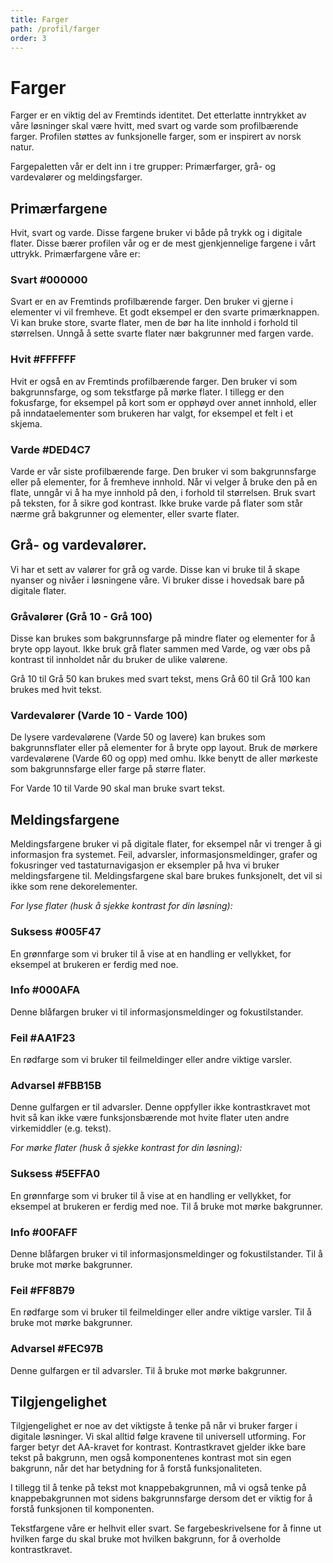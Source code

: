 ```yaml
---
title: Farger
path: /profil/farger
order: 3
---
```


# Farger

Farger er en viktig del av Fremtinds identitet. Det etterlatte inntrykket av våre løsninger skal være hvitt, med svart og varde som profilbærende farger. Profilen støttes av funksjonelle farger, som er inspirert av norsk natur. 

Fargepaletten vår er delt inn i tre grupper: Primærfarger, grå- og vardevalører og meldingsfarger. 

## Primærfargene
Hvit, svart og varde. Disse fargene bruker vi både på trykk og i digitale flater. Disse bærer profilen vår og er de mest gjenkjennelige fargene i vårt uttrykk. Primærfargene våre er:

### Svart #000000 
Svart er en av Fremtinds profilbærende farger. Den bruker vi gjerne i elementer vi vil fremheve. Et godt eksempel er den svarte primærknappen. Vi kan bruke store, svarte flater, men de bør ha lite innhold i forhold til størrelsen. Unngå å sette svarte flater nær bakgrunner med fargen varde.

### Hvit #FFFFFF 
Hvit er også en av Fremtinds profilbærende farger. Den bruker vi som bakgrunnsfarge, og som tekstfarge på mørke flater. I tillegg er den fokusfarge, for eksempel på kort som er opphøyd over annet innhold, eller på inndataelementer som brukeren har valgt, for eksempel et felt i et skjema.

### Varde #DED4C7 
Varde er vår siste profilbærende farge. Den bruker vi som bakgrunnsfarge eller på elementer, for å fremheve innhold. Når vi velger å bruke den på en flate, unngår vi å ha mye innhold på den, i forhold til størrelsen. Bruk svart på teksten, for å sikre god kontrast. Ikke bruke varde på flater som står nærme grå bakgrunner og elementer, eller svarte flater.

## Grå- og vardevalører. 
Vi har et sett av valører for grå og varde. Disse kan vi bruke til å skape nyanser og nivåer i løsningene våre. Vi bruker disse i hovedsak bare på digitale flater.

### Gråvalører (Grå 10 - Grå 100)
Disse kan brukes som bakgrunnsfarge på mindre flater og elementer for å bryte opp layout. Ikke bruk grå flater sammen med Varde, og vær obs på kontrast til innholdet når du bruker de ulike valørene. 

Grå 10 til Grå 50 kan brukes med svart tekst, mens Grå 60 til Grå 100 kan brukes med hvit tekst.

### Vardevalører (Varde 10 - Varde 100)
De lysere vardevalørene (Varde 50 og lavere) kan brukes som bakgrunnsflater eller på elementer for å bryte opp layout. Bruk de mørkere vardevalørene (Varde 60 og opp) med omhu. Ikke benytt de aller mørkeste som bakgrunnsfarge eller farge på større flater.

For Varde 10 til Varde 90 skal man bruke svart tekst.

## Meldingsfargene
Meldingsfargene bruker vi på digitale flater, for eksempel når vi trenger å gi informasjon fra systemet. Feil, advarsler, informasjonsmeldinger, grafer og fokusringer ved tastaturnavigasjon er eksempler på hva vi bruker meldingsfargene til.  Meldingsfargene skal bare brukes funksjonelt, det vil si ikke som rene dekorelementer.

_For lyse flater (husk å sjekke kontrast for din løsning):_

### Suksess #005F47
En grønnfarge som vi bruker til å vise at en handling er vellykket, for eksempel at brukeren er ferdig med noe.

### Info #000AFA
Denne blåfargen bruker vi til informasjonsmeldinger og fokustilstander.

### Feil #AA1F23
En rødfarge som vi bruker til feilmeldinger eller andre viktige varsler.

### Advarsel #FBB15B
Denne gulfargen er til advarsler. Denne oppfyller ikke kontrastkravet mot hvit så kan ikke være funksjonsbærende mot hvite flater uten andre virkemiddler (e.g. tekst).

_For mørke flater (husk å sjekke kontrast for din løsning):_

### Suksess #5EFFA0
En grønnfarge som vi bruker til å vise at en handling er vellykket, for eksempel at brukeren er ferdig med noe. Til å bruke mot mørke bakgrunner.

### Info #00FAFF
Denne blåfargen bruker vi til informasjonsmeldinger og fokustilstander. Til å bruke mot mørke bakgrunner.

### Feil #FF8B79
En rødfarge som vi bruker til feilmeldinger eller andre viktige varsler. Til å bruke mot mørke bakgrunner.

### Advarsel #FEC97B
Denne gulfargen er til advarsler. Til å bruke mot mørke bakgrunner.

## Tilgjengelighet
Tilgjengelighet er noe av det viktigste å tenke på når vi bruker farger i digitale løsninger. Vi skal alltid følge kravene til universell utforming. For farger betyr det AA-kravet for kontrast. Kontrastkravet gjelder ikke bare tekst på bakgrunn, men også komponentenes kontrast mot sin egen bakgrunn, når det har betydning for å forstå funksjonaliteten.

I tillegg til å tenke på tekst mot knappebakgrunnen, må vi også tenke på knappebakgrunnen mot sidens bakgrunnsfarge dersom det er viktig for å forstå funksjonen til komponenten.

Tekstfargene våre er helhvit eller svart. Se fargebeskrivelsene for å finne ut hvilken farge du skal bruke mot hvilken bakgrunn, for å overholde kontrastkravet.
